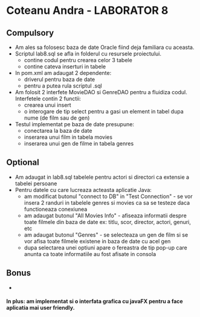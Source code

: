 # Coteanu Andra - LABORATOR 8
## Compulsory 

* Am ales sa folosesc baza de date Oracle fiind deja familiara cu aceasta.
* Scriptul lab8.sql se afla in folderul cu resursele proiectului.
  * contine codul pentru crearea celor 3 tabele
  * contine cateva inserturi in tabele 
* In pom.xml am adaugat 2 dependente:
  * driverul pentru baza de date
  * pentru a putea rula scriptul .sql
* Am folosit 2 interfete MovieDAO si GenreDAO pentru a fluidiza codul. Interfetele contin 2 functii:
  * crearea unui insert
  * o interogare de tip select pentru a gasi un element in tabel dupa nume (de film sau de gen)
* Testul implementat pe baza de date presupune:
  * conectarea la baza de date
  * inserarea unui film in tabela movies
  * inserarea unui gen de filme in tabela genres
  
## Optional

* Am adaugat in lab8.sql tabelele pentru actori si directori ca extensie a tabelei persoane
* Pentru datele cu care lucreaza acteasta aplicatie Java:
  * am modificat butonul "connect to DB" in "Test Connection" - se vor insera 2 randuri in tabelele genres si movies ca sa se testeze daca functioneaza conexiunea
  * am adaugat butonul "All Movies Info" - afiseaza informatii despre toate filmele din baza de date ex: titlu, scor, director, actori, genuri, etc
  * am adaugat butonul "Genres" - se selecteaza un gen de film si se vor afisa toate filmele existene in baza de date cu acel gen
  * dupa selectarea unei optiuni apare o fereastra de tip pop-up care anunta ca toate informatiile au fost afisate in consola
  
## Bonus

*

#### In plus: am implementat si o interfata grafica cu javaFX pentru a face aplicatia mai user friendly.

  
